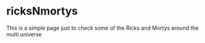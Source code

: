 # ricksNmortys
This is a simple page just to check some of the Ricks and Mortys around the multi universe
